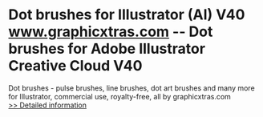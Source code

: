 # Dot brushes for Illustrator (AI) V40<br />www.graphicxtras.com -- Dot brushes for Adobe Illustrator Creative Cloud V40

Dot brushes - pulse brushes, line brushes, dot art brushes and many more for Illustrator, commercial use, royalty-free, all by graphicxtras.com<br />[>> Detailed information](https://secure.shareit.com/shareit/product.html?productid=300486214&affiliateid=200057808)